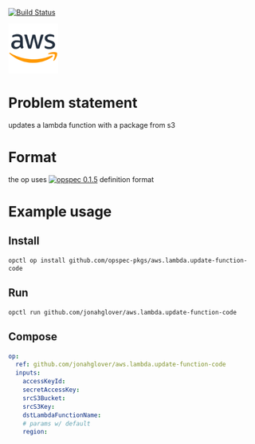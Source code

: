 [![Build Status](https://travis-ci.org/opspec-pkgs/aws.s3.cp-dir.svg?branch=master)](https://travis-ci.org/opspec-pkgs/aws.s3.cp-dir)

<img src="icon.svg" alt="icon" height="100px">

# Problem statement

updates a lambda function with a package from s3

# Format

the op uses [![opspec 0.1.5](https://img.shields.io/badge/opspec-0.1.5-brightgreen.svg?colorA=6b6b6b&colorB=fc16be)](https://opspec.io/0.1.5) definition format

# Example usage

## Install

```shell
opctl op install github.com/opspec-pkgs/aws.lambda.update-function-code
```

## Run

```
opctl run github.com/jonahglover/aws.lambda.update-function-code
```

## Compose

```yaml
op:
  ref: github.com/jonahglover/aws.lambda.update-function-code
  inputs:
    accessKeyId:
    secretAccessKey:
    srcS3Bucket:
    srcS3Key:
    dstLambdaFunctionName:
    # params w/ default
    region:
```